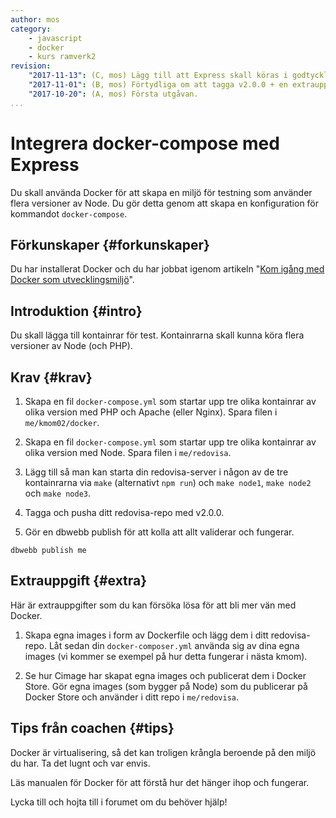 ```yaml
---
author: mos
category:
    - javascript
    - docker
    - kurs ramverk2
revision:
    "2017-11-13": (C, mos) Lägg till att Express skall köras i godtycklig kontainer.
    "2017-11-01": (B, mos) Förtydliga om att tagga v2.0.0 + en extrauppgift om Dockerfiles.
    "2017-10-20": (A, mos) Första utgåvan.
...
```

Integrera docker-compose med Express
==================================

Du skall använda Docker för att skapa en miljö för testning som använder flera versioner av Node. Du gör detta genom att skapa en konfiguration för kommandot `docker-compose`.

<!--more-->



Förkunskaper {#forkunskaper}
-----------------------

Du har installerat Docker och du har jobbat igenom artikeln "[Kom igång med Docker som utvecklingsmiljö](kunskap/kom-igang-med-docker-som-utvecklingsmiljo)".



Introduktion {#intro}
-----------------------

Du skall lägga till kontainrar för test. Kontainrarna skall kunna köra flera versioner av Node (och PHP).



Krav {#krav}
-----------------------

1. Skapa en fil `docker-compose.yml` som startar upp tre olika kontainrar av olika version med PHP och Apache (eller Nginx). Spara filen i `me/kmom02/docker`.

1. Skapa en fil `docker-compose.yml` som startar upp tre olika kontainrar av olika version med Node. Spara filen i `me/redovisa`.

1. Lägg till så man kan starta din redovisa-server i någon av de tre kontainrarna via `make` (alternativt `npm run`) och `make node1`, `make node2` och `make node3`.

1. Tagga och pusha ditt redovisa-repo med v2.0.0. 

1. Gör en dbwebb publish för att kolla att allt validerar och fungerar.

```text
dbwebb publish me
```



Extrauppgift {#extra}
-----------------------

Här är extrauppgifter som du kan försöka lösa för att bli mer vän med Docker.

1. Skapa egna images i form av Dockerfile och lägg dem i ditt redovisa-repo. Låt sedan din `docker-composer.yml` använda sig av dina egna images (vi kommer se exempel på hur detta fungerar i nästa kmom).

1. Se hur Cimage har skapat egna images och publicerat dem i Docker Store. Gör egna images (som bygger på Node) som du publicerar på Docker Store och använder i ditt repo i `me/redovisa`.



Tips från coachen {#tips}
-----------------------

Docker är virtualisering, så det kan troligen krångla beroende på den miljö du har. Ta det lugnt och var envis.

Läs manualen för Docker för att förstå hur det hänger ihop och fungerar.

Lycka till och hojta till i forumet om du behöver hjälp!

